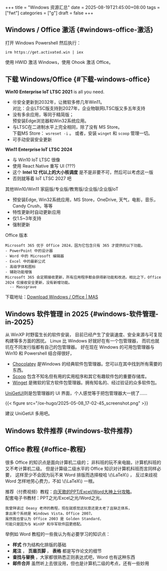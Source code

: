+++
title = "Windows 资源汇总"
date = 2025-08-19T21:45:00+08:00
tags = ["fwt"]
categories = ["g"]
draft = false
+++

## Windows / Office 激活 {#windows-office-激活}

打开 Windows Powershell 然后执行：

```text
irm https://get.activated.win | iex
```

使用 HWID 激活 Windows，使用 Ohook 激活 Office。


## 下载 Windows/Office {#下载-windows-office}

**Win10 Enterprise IoT LTSC 2021** is all you need.

-   🉑安全更新到2032年，让微软多修几年Win11。<br />
    对比：企业LTSC版支持到2027年，企业物联网LTSC版又多五年支持
-   没有多余应用，等同于精简版；<br />
    预安装Edge浏览器和Win32系统应用。
-   与LTSC在二进制水平上完全相同，除了没有 MS Store。<br />
    下载MS Store： `wsreset -i` 。
    或者，安装 `winget` 和 `scoop` 管理一切。
-   可手动安装安全更新

**Win11 Enterprise IoT LTSC 2024**

-   与 Win10 IoT LTSC 很像
-   使用 React Native 重写 UI (???)
-   这个 **Intel 12 代以上的大小核调度** 是不是非要不可，然后可以考虑这一版
-   否则就等着 IoT LTSC 2027 吧

其他Win10/Win11 家庭版/专业版/教育版/企业版/企业版IoT

-   预安装Edge, Win32系统应用，MS Store，OneDrive, 天气，电影，音乐，Candy Crush，等等
-   特性更新时自动更新应用
-   仅1.5~3年支持
-   强制更新

Office 版本

```text
Microsoft 365 优于 Office 2024，因为它包含只有 365 才提供的以下功能。
- PowerPoint 中的设计器
- Word 中的 Microsoft 编辑器
- Excel 中的最新公式
- 高级字体和图标
- 辅助功能增强
Microsoft 365 会定期接收更新，所有应用程序都会获得新功能和改进。相比之下，Office 2024 仅接收安全更新，没有新增功能。
  -- Massgrave
```

下载地址：[Download Windows / Office | MAS](https://massgrave.dev/genuine-installation-media)


## Windows 软件管理 in 2025 {#windows-软件管理-in-2025}

从 WinXP 时野蛮生长的软件安装，
目前已经产生了安装速度、安全来源与可复现构建等多方面的困扰。
Linux 比 Windows 好就好在有一个包管理器，
而坑也就坑在不同发行版都有自己的包管理器。
好在现在 Windows 的可用包管理器与 Win10 和 Powershell 结合得很好，

-   [Chocolatey](https://chocolatey.org/) 是Windows 的经典软件包管理器。您可以在其中找到所有需要的东西。
-   [Scoop](https://scoop.sh/) 包含不知名但有用的实用程序和其它有趣软件包的重要存储库。
-   [Winget](https://github.com/microsoft/winget-cli) 是微软的官方软件包管理器。拥有知名的、经过验证的众多软件包。

[UniGetUI](https://github.com/marticliment/UniGetUI)则是包管理器的 UI 界面，个人感觉等于把包管理器大一统了……

{{< figure src="/ox-hugo/2025-05-08_17-02-45_screenshot.png" >}}

建议 UniGetUI 多用吧。


## Windows 软件推荐 {#windows-软件推荐}


## Office 教程 {#office-教程}

很多 Office 的知识点是面向计算机二级的；
非科班的玩不来电脑，计算机科班的又不考计算机二级。
但是计算级二级水平的 Office 知识对计算机科班而言同样必要，
这样至少不会因为玩不来 Word 排版而选择梭哈 \\(\LaTeX\\) ，
反过来歧视 Word 怎样地劳心费力，不如 \\(\LaTeX\\) 一根。

推荐（付费视频）教程：[向天歌的PPT/Excel/Word大神上分攻略](https://space.bilibili.com/18211708/pugv?defaultTab=cheese)。<br />
配套电子书教材：PPT之光/Excel之光/Word之光。

```text
我曾拜读过 Oeasy 老师的教程，现在就感觉这玩意还是太老了且缺乏体系，
拿出来个系统是 Windows Vista，Office 2007。
虽然我也曾认为 Office 2003 是 Golden Standard，
可能只是因为与 WinXP 和华军软件园更搭配。
```

举例如 Word 教程的一些我认为有必要学习的知识点：

-   **样式** 作为结构化排版的基础
-   **尾注** ， **页眉页脚** ， **表格** 都是写作论文的细节
-   **查找与替换** ，大家都很熟悉正则表达式吧，Word 也有这种东西
-   **邮件合并** 虽然听上去很没用，但也是计算机二级的考点，还有一些妙用

